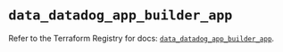 # `data_datadog_app_builder_app`

Refer to the Terraform Registry for docs: [`data_datadog_app_builder_app`](https://registry.terraform.io/providers/datadog/datadog/3.63.0/docs/data-sources/app_builder_app).
